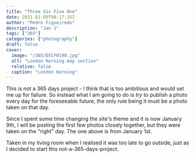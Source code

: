 ```yaml
---
title: "Three Six Five One"
date: 2021-01-09T08:17:35Z
author: "Pedro Figueiredo"
description: "Jan 1"
tags: ["365"]
categories: ["photography"]
draft: false
cover:
  image: "/365/DSCF0190.jpg"
  alt: "London Kerning map section"
  relative: false
  caption: "London Kerning"
---
```


This is not a 365 days project - I think that is too ambitious
and would set me up for failure. So instead what I am going to do
is _try_ to publish a photo every day for the foreseeable future,
the only rule being it must be a photo taken on that day.

<!--more-->

Since I spent some time changing the site's theme and it is now January 9th,
I will be posting the first few photos closely together, but they were taken
on the "right" day. The one above is from January 1st.

Taken in my living room when I realised it was too late to go outside, just as
I decided to start this not-a-365-days-project.
